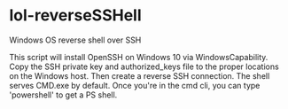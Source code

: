 # lol-reverseSSHell
Windows OS reverse shell over SSH

This script will install OpenSSH on Windows 10 via WindowsCapability. Copy the SSH private key and authorized_keys file to the proper locations on the Windows host. Then create a reverse SSH connection. The shell serves CMD.exe by default. Once you're in the cmd cli, you can type 'powershell' to get a PS shell.  
